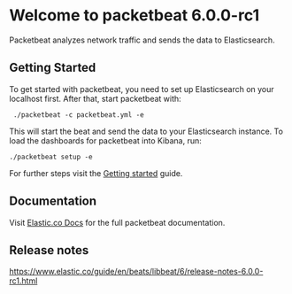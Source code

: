 # Welcome to packetbeat 6.0.0-rc1

Packetbeat analyzes network traffic and sends the data to Elasticsearch.

## Getting Started

To get started with packetbeat, you need to set up Elasticsearch on your localhost first. After that, start packetbeat with:

     ./packetbeat -c packetbeat.yml -e

This will start the beat and send the data to your Elasticsearch instance. To load the dashboards for packetbeat into Kibana, run:

    ./packetbeat setup -e

For further steps visit the [Getting started](https://www.elastic.co/guide/en/beats/packetbeat/6/packetbeat-getting-started.html) guide.

## Documentation

Visit [Elastic.co Docs](https://www.elastic.co/guide/en/beats/packetbeat/6/index.html) for the full packetbeat documentation.

## Release notes

https://www.elastic.co/guide/en/beats/libbeat/6/release-notes-6.0.0-rc1.html
